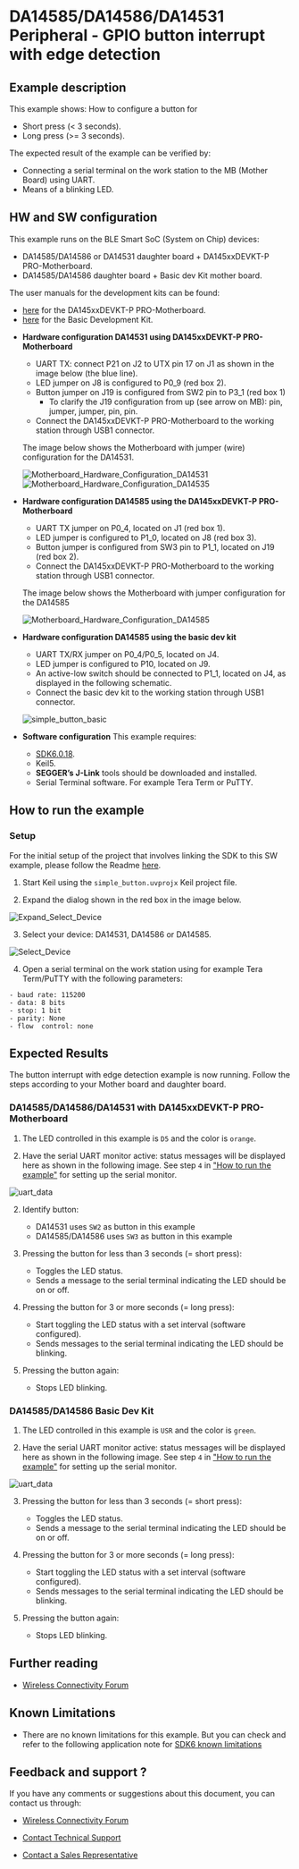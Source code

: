 ﻿# DA14585/DA14586/DA14531 Peripheral - GPIO button interrupt with edge detection

## Example description

This example shows:
How to configure a button for
- Short press (< 3 seconds).
- Long press (>= 3 seconds).

The expected result of the example can be verified by:
- Connecting a serial terminal on the work station to the MB (Mother Board) using UART.
- Means of a blinking LED.

## HW and SW configuration
This example runs on the BLE Smart SoC (System on Chip) devices:
- DA14585/DA14586 or DA14531 daughter board + DA145xxDEVKT-P PRO-Motherboard.
- DA14585/DA14586 daughter board + Basic dev Kit mother board.

The user manuals for the development kits can be found:
- [here](https://www.dialog-semiconductor.com/products/da14531-development-kit-pro) for the DA145xxDEVKT-P PRO-Motherboard.
- [here](https://www.dialog-semiconductor.com/sites/default/files/um-b-048_da14585da14586_getting_started_guide_v2.0_0.pdf) for the Basic Development Kit.

* __Hardware configuration DA14531 using DA145xxDEVKT-P PRO-Motherboard__

	- UART TX: connect P21 on J2 to UTX pin 17 on J1 as shown in the image below (the blue line).
	- LED jumper on J8 is configured to P0_9 (red box 2).
	- Button jumper on J19 is configured from SW2 pin to P3_1 (red box 1)
		- To clarify the J19 configuration from up (see arrow on MB): pin, jumper, jumper, pin, pin. 
	- Connect the DA145xxDEVKT-P PRO-Motherboard to the working station through USB1 connector.

	The image below shows the Motherboard with jumper (wire) configuration for the DA14531.

	![Motherboard_Hardware_Configuration_DA14531](assets/Motherboard_Hardware_Configuration_DA14531.svg)
	![Motherboard_Hardware_Configuration_DA14535](assets/Motherboard_Hardware_Configuration_DA14535.svg)
		
* __Hardware configuration DA14585 using the DA145xxDEVKT-P PRO-Motherboard__

	- UART TX jumper on P0_4, located on J1 (red box 1).
	- LED jumper is configured to P1_0, located on J8 (red box 3).
	- Button jumper is configured from SW3 pin to P1_1, located on J19 (red box 2).
	- Connect the DA145xxDEVKT-P PRO-Motherboard to the working station through USB1 connector.

	The image below shows the Motherboard with jumper configuration for the DA14585

	![Motherboard_Hardware_Configuration_DA14585](assets/Motherboard_Hardware_Configuration_DA14585.svg)

* __Hardware configuration DA14585 using the basic dev kit__

	- UART TX/RX jumper on P0_4/P0_5, located on J4.
	- LED jumper is configured to P10, located on J9.
	- An active-low switch should be connected to P1_1, located on J4, as displayed in the following schematic.
	- Connect the basic dev kit to the working station through USB1 connector.

	![simple_button_basic](assets/simple_button_basic.svg)

* __Software configuration__
This example requires:
	- [SDK6.0.18](https://www.renesas.com/eu/en/document/swo/sdk601811821-da1453x-da145856).
	- Keil5.
	- __SEGGER’s J-Link__ tools should be downloaded and installed.
	- Serial Terminal software. For example Tera Term or PuTTY.

## How to run the example

### Setup

For the initial setup of the project that involves linking the SDK to this SW example, please follow the Readme [here](https://github.com/dialog-semiconductor/BLE_SDK6_examples).

1. Start Keil using the `simple_button.uvprojx` Keil project file.
 
2. Expand the dialog shown in the red box in the image below.

![Expand_Select_Device](assets/Expand_Select_Device.png)

3. Select your device: DA14531, DA14586 or DA14585.
		
![Select_Device](assets/Select_Device.png)

4. Open a serial terminal on the work station using for example Tera Term/PuTTY with the following parameters:
```
- baud rate: 115200
- data: 8 bits
- stop: 1 bit
- parity: None
- flow  control: none
```



## Expected Results
The button interrupt with edge detection example is now running. Follow the steps according to your Mother board and daughter board.

### DA14585/DA14586/DA14531 with DA145xxDEVKT-P PRO-Motherboard
1. The LED controlled in this example is `D5` and the color is `orange`.

2. Have the serial UART monitor active: status messages will be displayed here as shown in the following image. See step `4` in ["How to run the example"](#How-to-run-the-example) for setting up the serial monitor.

![uart_data](assets/uart_data.png)

2. Identify button:
	- DA14531 uses `SW2` as button in this example
	- DA14585/DA14586 uses `SW3` as button in this example

3. Pressing the button for less than 3 seconds (= short press):
	- Toggles the LED status.
	- Sends a message to the serial terminal indicating the LED should be on or off. 

4. Pressing the button for 3 or more seconds (= long press):
	- Start toggling the LED status with a set interval (software configured).
	- Sends messages to the serial terminal indicating the LED should be blinking.

5. Pressing the button again:
	- Stops LED blinking.

### DA14585/DA14586 Basic Dev Kit
1. The LED controlled in this example is `USR` and the color is `green`.

2. Have the serial UART monitor active: status messages will be displayed here as shown in the following image. See step `4` in ["How to run the example"](#How-to-run-the-example) for setting up the serial monitor.

![uart_data](assets/uart_data.png)

3. Pressing the button for less than 3 seconds (= short press):
	- Toggles the LED status.
	- Sends a message to the serial terminal indicating the LED should be on or off. 

3. Pressing the button for 3 or more seconds (= long press):
	- Start toggling the LED status with a set interval (software configured).
	- Sends messages to the serial terminal indicating the LED should be blinking.
	
4. Pressing the button again:
	- Stops LED blinking.

## Further reading

- [Wireless Connectivity Forum](https://lpccs-docs.renesas.com/lpc_docs_index/DA145xx.html)



## Known Limitations

- There are no known limitations for this example. But you can check and refer to the following application note for
[SDK6 known limitations](https://lpccs-docs.renesas.com/sdk6_kll/index.html)

## Feedback and support ?

If you have any comments or suggestions about this document, you can contact us through:

- [Wireless Connectivity Forum](https://community.renesas.com/wireles-connectivity)

- [Contact Technical Support](https://www.renesas.com/eu/en/support?nid=1564826&issue_type=technical)

- [Contact a Sales Representative](https://www.renesas.com/eu/en/buy-sample/locations)

